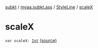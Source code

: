 [subkt](../../index.md) / [myaa.subkt.ass](../index.md) / [StyleLine](index.md) / [scaleX](./scale-x.md)

# scaleX

`var scaleX: `[`Int`](https://kotlinlang.org/api/latest/jvm/stdlib/kotlin/-int/index.html) [(source)](https://github.com/Myaamori/SubKt/blob/0.1.7/src/main/kotlin/myaa/subkt/ass/parser.kt#L552)